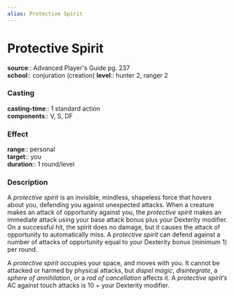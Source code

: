 ```yaml
---
alias: Protective Spirit
---
```


# Protective Spirit 

**source**:: Advanced Player's Guide pg. 237  
**school**:: conjuration (creation)
**level**:: hunter 2, ranger 2

### Casting 

**casting-time**:: 1 standard action  
**components**:: V, S, DF

### Effect 

**range**:: personal  
**target**:: you  
**duration**:: 1 round/level

### Description 

A *protective spirit* is an invisible, mindless, shapeless force that hovers about you, defending you against unexpected attacks. When a creature makes an attack of opportunity against you, the *protective spirit* makes an immediate attack using your base attack bonus plus your Dexterity modifier. On a successful hit, the spirit does no damage, but it causes the attack of opportunity to automatically miss. A *protective spirit* can defend against a number of attacks of opportunity equal to your Dexterity bonus (minimum 1) per round.  
  
A *protective spirit* occupies your space, and moves with you. It cannot be attacked or harmed by physical attacks, but *dispel magic*, *disintegrate*, a *sphere of annihilation*, or a *rod of cancellation* affects it. A *protective spirit’s* AC against touch attacks is 10 + your Dexterity modifier.
